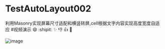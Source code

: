 # TestAutoLayout002
利用Masonry实现屏幕尺寸适配和横竖转屏,cell根据文字内容实现高度宽度自适应
#视频演示
:smile:
:shipit:
:sparkles:
:-1:
:+1:
:clap:


![image](https://github.com/mashun/TestAutoLayout002/raw/master/yanshi.gif)
